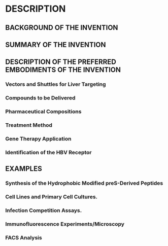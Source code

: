 # DESCRIPTION

## BACKGROUND OF THE INVENTION

## SUMMARY OF THE INVENTION

## DESCRIPTION OF THE PREFERRED EMBODIMENTS OF THE INVENTION

### Vectors and Shuttles for Liver Targeting

### Compounds to be Delivered

### Pharmaceutical Compositions

### Treatment Method

### Gene Therapy Application

### Identification of the HBV Receptor

## EXAMPLES

### Synthesis of the Hydrophobic Modified preS-Derived Peptides

### Cell Lines and Primary Cell Cultures.

### Infection Competition Assays.

### Immunofluorescence Experiments/Microscopy

### FACS Analysis

